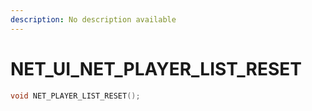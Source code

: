 ```yaml
---
description: No description available 
---
```


# NET_UI\_NET_PLAYER_LIST_RESET

```cpp
void NET_PLAYER_LIST_RESET();
```